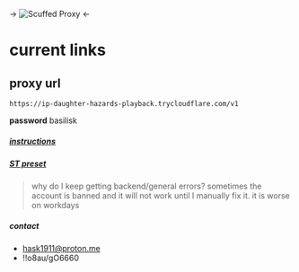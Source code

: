 -> ![Scuffed Proxy](https://i.imgur.com/MH4QxMx.png) <-

# current links

## proxy url
```
https://ip-daughter-hazards-playback.trycloudflare.com/v1
```
**password**
basilisk

##### [instructions](https://ip-daughter-hazards-playback.trycloudflare.com)
##### [ST preset](https://ip-daughter-hazards-playback.trycloudflare.com/preset.json)


> why do I keep getting backend/general errors?
sometimes the account is banned and it will not work until I manually fix it. it is worse on workdays

##### contact
- hask1911@proton.me
- !!o8au/gO6660